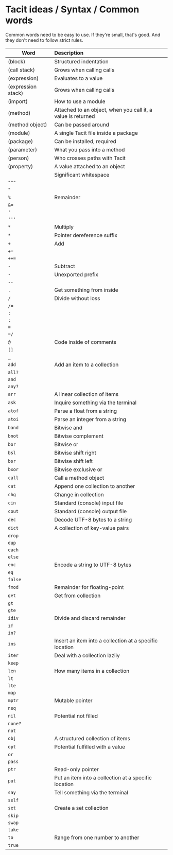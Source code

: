 # Tacit ideas / Syntax / Common words

Common words need to be easy to use. If they're small, that's good. And they don't need to follow strict rules.

| Word | Description |
| --- | :--- |
| (block) | Structured indentation |
| (call stack) | Grows when calling calls |
| (expression) | Evaluates to a value |
| (expression stack) | Grows when calling calls |
| (import) | How to use a module |
| (method) | Attached to an object, when you call it, a value is returned |
| (method object) | Can be passed around |
| (module) | A single Tacit file inside a package |
| (package) | Can be installed, required |
| (parameter) | What you pass into a method |
| (person) | Who crosses paths with Tacit |
| (property) | A value attached to an object |
| ` ` | Significant whitespace |
| `"""` |  |
| `"` |  |
| `%` | Remainder |
| `&=` |  |
| `'` |  |
| `'''` |  |
| `*` | Multiply |
| `*` | Pointer dereference suffix |
| `+` | Add |
| `+=` |  |
| `++=` |  |
| `-` | Subtract |
| `-` | Unexported prefix |
| `--` |  |
| `.` | Get something from inside |
| `/` | Divide without loss |
| `/=` |  |
| `:` |  |
| `;` |  |
| `=` |  |
| `=/` |  |
| `@` | Code inside of comments |
| `[]` |  |
| `_` |  |
| `add` | Add an item to a collection |
| `all?` |  |
| `and` |  |
| `any?` |  |
| `arr` | A linear collection of items |
| `ask` | Inquire something via the terminal |
| `atof` | Parse a float from a string |
| `atoi` | Parse an integer from a string |
| `band` | Bitwise and |
| `bnot` | Bitwise complement |
| `bor` | Bitwise or |
| `bsl` | Bitwise shift right |
| `bsr` | Bitwise shift left |
| `bxor` | Bitwise exclusive or |
| `call` | Call a method object |
| `cat` | Append one collection to another |
| `chg` | Change in collection |
| `cin` | Standard (console) input file |
| `cout` | Standard (console) output file |
| `dec` | Decode UTF-8 bytes to a string |
| `dict` | A collection of key-value pairs |
| `drop` |  |
| `dup` |  |
| `each` |  |
| `else` |  |
| `enc` | Encode a string to UTF-8 bytes |
| `eq` |  |
| `false` |  |
| `fmod` | Remainder for floating-point |
| `get` | Get from collection |
| `gt` |  |
| `gte` |  |
| `idiv` | Divide and discard remainder |
| `if` |  |
| `in?` |  |
| `ins` | Insert an item into a collection at a specific location |
| `iter` | Deal with a collection lazily |
| `keep` |  |
| `len` | How many items in a collection |
| `lt` |  |
| `lte` |  |
| `map` |  |
| `mptr` | Mutable pointer |
| `neq` |  |
| `nil` | Potential not filled |
| `none?` |  |
| `not` |  |
| `obj` | A structured collection of items |
| `opt` | Potential fulfilled with a value |
| `or` |  |
| `pass` |  |
| `ptr` | Read-only pointer |
| `put` | Put an item into a collection at a specific location |
| `say` | Tell something via the terminal |
| `self` |  |
| `set` | Create a set collection |
| `skip` |  |
| `swap` |  |
| `take` |  |
| `to` | Range from one number to another |
| `true` |  |
